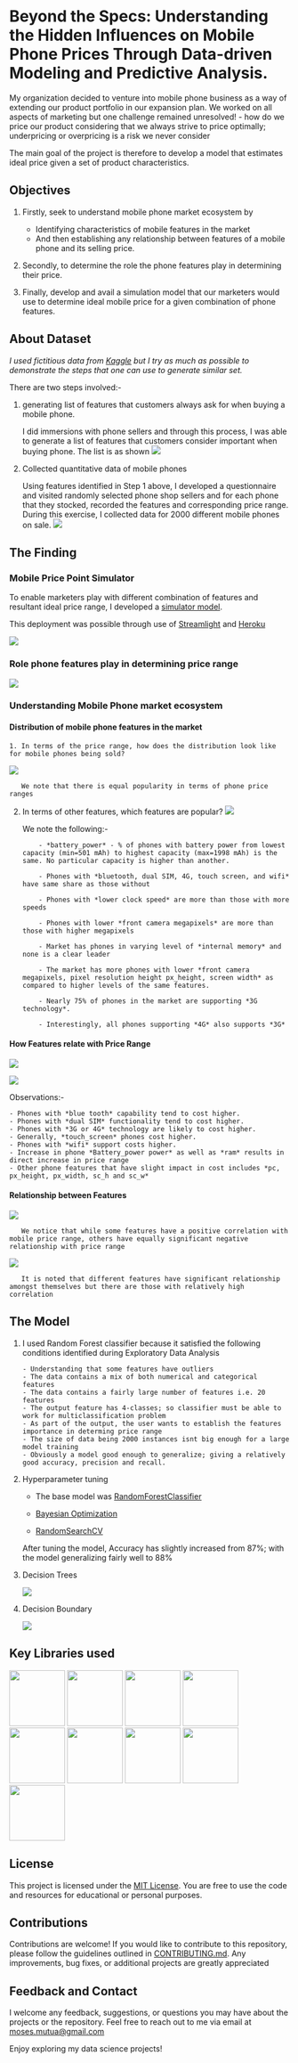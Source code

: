 
# Beyond the Specs: Understanding the Hidden Influences on Mobile Phone Prices Through Data-driven Modeling and Predictive Analysis.

My organization decided to venture into mobile phone business as a way of extending our product portfolio in our expansion plan. We worked on all aspects of marketing but one challenge remained unresolved! - how do we price our product considering that we always strive to price optimally; underpricing or overpricing is a risk we never consider

The main goal of the project is therefore to develop a model that estimates ideal price given a set of product characteristics.
## Objectives
1. Firstly, seek to understand mobile phone market ecosystem by 
    - Identifying characteristics of mobile features in the market
    -  And then establishing any relationship between features of a mobile phone and its selling price. 

    
2. Secondly, to determine the role the phone features play in determining their price.

3. Finally, develop and avail a simulation model that our marketers would use to determine ideal mobile price for a given combination of phone features.

## About Dataset
 *I used fictitious data from [Kaggle](https://www.kaggle.com/datasets/ybifoundation/mobile-price-range?select=MobilePriceRange.csv) but I try as much as possible to demonstrate the steps that one can use to generate similar set.*

There are two steps involved:-
1. generating list of features that customers always ask for when buying a mobile phone.
   
   I did immersions with phone sellers and through this process, I was able to generate a list of features that customers consider important when buying phone. The list is as shown
   ![](https://github.com/MosesMwalya/mobile_price_app/blob/main/images/Phone%20Features.png)

3. Collected quantitative data of mobile phones
   
   Using features identified in Step 1 above, I developed a questionnaire and visited randomly selected phone shop sellers and for each phone that they stocked, recorded the features and corresponding price range. During this exercise, I collected data for 2000 different mobile phones on sale.
   ![](https://github.com/MosesMwalya/mobile_price_app/blob/main/images/quant_data.png)

## The Finding
### Mobile Price Point Simulator
   
To enable marketers play with different combination of features and resultant ideal price range, I developed a [simulator model](https://mobileprice-f4464c53c2d6.herokuapp.com/).

This deployment was possible through use of [Streamlight](https://streamlit.io/) and [Heroku](https://mobileprice-f4464c53c2d6.herokuapp.com/)


![](https://github.com/MosesMwalya/mobile_price_app/blob/main/images/Price_simulation%20Model.png)


### Role phone features play in determining price range

   ![](https://github.com/MosesMwalya/mobile_price_app/blob/main/images/Features%20Importance.png)


### Understanding Mobile Phone market ecosystem 
#### Distribution of mobile phone features in the market

    1. In terms of the price range, how does the distribution look like for mobile phones being sold?
    
   ![](https://github.com/MosesMwalya/mobile_price_app/blob/main/images/Target%20Features%20distribution.png)

       We note that there is equal popularity in terms of phone price ranges

   2. In terms of other features, which features are popular?
   ![](https://github.com/MosesMwalya/mobile_price_app/blob/main/images/Distribution%20of%20Numeric%20Vars.png)

      We note the following:-
      
              - *battery_power* - % of phones with battery power from lowest capacity (min=501 mAh) to highest capacity (max=1998 mAh) is the same. No particular capacity is higher than another.
      
              - Phones with *bluetooth, dual SIM, 4G, touch screen, and wifi* have same share as those without
      
              - Phones with *lower clock speed* are more than those with more speeds
      
              - Phones with lower *front camera megapixels* are more than those with higher megapixels
      
              - Market has phones in varying level of *internal memory* and none is a clear leader
      
              - The market has more phones with lower *front camera megapixels, pixel resolution height px_height, screen width* as compared to higher levels of the same features.
      
              - Nearly 75% of phones in the market are supporting *3G technology*.
      
              - Interestingly, all phones supporting *4G* also supports *3G*
  

        
#### How Features relate with Price Range

![](https://github.com/MosesMwalya/mobile_price_app/blob/main/images/Categoricals%20Vars%20against%20Target.png)


![](https://github.com/MosesMwalya/mobile_price_app/blob/main/images/Numeric%20Vars%20agaist%20Target.png)


Observations:-

    - Phones with *blue tooth* capability tend to cost higher.
    - Phones with *dual SIM* functionality tend to cost higher.
    - Phones with *3G or 4G* technology are likely to cost higher.
    - Generally, *touch_screen* phones cost higher.
    - Phones with *wifi* support costs higher.
    - Increase in phone *Battery_power power* as well as *ram* results in direct increase in price range
    - Other phone features that have slight impact in cost includes *pc, px_height, px_width, sc_h and sc_w*
   
#### Relationship between Features

   ![](https://github.com/MosesMwalya/mobile_price_app/blob/main/images/Price_range%20relationship%20with%20other%20features.png)

       We notice that while some features have a positive correlation with mobile price range, others have equally significant negative relationship with price range


   ![](https://github.com/MosesMwalya/mobile_price_app/blob/main/images/features%20relationship.png)

       It is noted that different features have significant relationship amongst themselves but there are those with relatively high correlation


## The Model

1. I used Random Forest classifier because it satisfied the following conditions identified during Exploratory Data Analysis

       - Understanding that some features have outliers
       - The data contains a mix of both numerical and categorical features
       - The data contains a fairly large number of features i.e. 20 features
       - The output feature has 4-classes; so classifier must be able to work for multiclassification problem
       - As part of the output, the user wants to establish the features importance in determing price range
       - The size of data being 2000 instances isnt big enough for a large model training
       - Obviously a model good enough to generalize; giving a relatively good accuracy, precision and recall.
   
1. Hyperparameter tuning

     - The base model was [RandomForestClassifier](https://scikit-learn.org/stable/modules/generated/sklearn.ensemble.RandomForestClassifier.html) 
      
     - [Bayesian Optimization](https://github.com/bayesian-optimization/BayesianOptimization)
       
     - [RandomSearchCV](https://scikit-learn.org/stable/modules/generated/sklearn.model_selection.RandomizedSearchCV.html)

      After tuning the model, Accuracy has slightly increased from 87%; with the model generalizing fairly well to 88%
   
1. Decision Trees
   
   ![](https://github.com/MosesMwalya/mobile_price_app/blob/main/images/DTrees%20of%20RF%20estimators.png)
    
1. Decision Boundary
   
   ![](https://github.com/MosesMwalya/mobile_price_app/blob/main/images/Decision%20boundary%20of%20RF%20using%20t-SNE.png)


## Key Libraries used
<img src="https://github.com/MosesMwalya/mobile_price_app/blob/main/images/Libraries/scitkit.png" width="100" height="100" />

<img src="https://github.com/MosesMwalya/mobile_price_app/blob/main/images/Libraries/matplotlib.png" width="100" height="100" />

<img src="https://github.com/MosesMwalya/mobile_price_app/blob/main/images/Libraries/numpy.png" width="100" height="100" />

<img src="https://github.com/MosesMwalya/mobile_price_app/blob/main/images/Libraries/pandas.png" width="100" height="100" />

<img src="https://github.com/MosesMwalya/mobile_price_app/blob/main/images/Libraries/MLxtend.png" width="100" height="100" />

<img src="https://github.com/MosesMwalya/mobile_price_app/blob/main/images/Libraries/plotly.png" width="100" height="100" />

<img src="https://github.com/MosesMwalya/mobile_price_app/blob/main/images/Libraries/seaborn.png" width="100" height="100" />

<img src="https://github.com/MosesMwalya/mobile_price_app/blob/main/images/Libraries/streamlit.png" width="100" height="100" />

<img src="https://github.com/MosesMwalya/mobile_price_app/blob/main/images/Libraries/heroku.png" width="100" height="100" />



## License
This project is licensed under the [MIT License](https://github.com/MosesMwalya/mobile_price_app/blob/main/LICENSE.md). You are free to use the code and resources for educational or personal purposes.

## Contributions
Contributions are welcome! If you would like to contribute to this repository, please follow the guidelines outlined in [CONTRIBUTING.md](https://github.com/MosesMwalya/mobile_price_app/blob/main/Contributions.md). Any improvements, bug fixes, or additional projects are greatly appreciated

## Feedback and Contact
I welcome any feedback, suggestions, or questions you may have about the projects or the repository. Feel free to reach out to me via email at moses.mutua@gmail.com

Enjoy exploring my data science projects!

